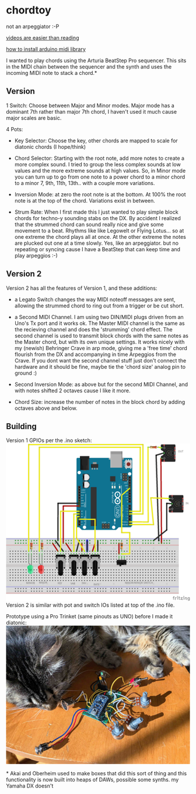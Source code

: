 # chordtoy

not an arpeggiator :-P

[videos are easier than reading](https://youtu.be/XsruSs-3y8w)

[how to install arduino midi library](https://github.com/FortySevenEffects/arduino_midi_library)

I wanted to play chords using the Arturia BeatStep Pro sequencer. This sits in the MIDI chain between the sequencer and the synth and uses the incoming MIDI note to stack a chord.*

## Version 

1 Switch: Choose between Major and Minor modes. Major mode has a dominant 7th rather than major 7th chord, I haven't used it much cause major scales are basic.

4 Pots:

- Key Selector: Choose the key, other chords are mapped to scale for diatonic chords (I hope/think)

- Chord Selector: Starting with the root note, add more notes to create a more complex sound. I tried to group the less complex sounds at low values and the more extreme sounds at high values. So, in Minor mode you can turn up to go from one note to a power chord to a minor chord to a minor 7, 9th, 11th, 13th.. with a couple more variations.

- Inversion Mode: at zero the root note is at the bottom. At 100% the root note is at the top of the chord. Variations exist in between.

- Strum Rate: When I first made this I just wanted to play simple block chords for techno-y sounding stabs on the DX. By accident I realized that the strummed chord can sound really nice and give some movement to a beat. Rhythms like like Legowelt or Flying Lotus... so at one extreme the chord plays all at once. At the other extreme the notes are plucked out one at a time slowly. Yes, like an arpeggiator. but no repeating or syncing cause I have a BeatStep that can keep time and play arpeggios :-)

## Version 2

Version 2 has all the features of Version 1, and these additions:

- a Legato Switch changes the way MIDI noteoff messages are sent, allowing the strummed chord to ring out from a trigger or be cut short.

- a Second MIDI Channel. I am using two DIN/MIDI plugs driven from an Uno's Tx port and it works ok. The Master MIDI channel is the same as the recieving channel and does the 'strumming' chord effect. The second channel is used to transmit block chords with the same notes as the Master chord, but with its own unique settings. It works nicely with my (newish) Behringer Crave in arp mode, giving me a 'free time' chord flourish from the DX and accompanying in time Arpeggios from the Crave. If you dont want the second channel stuff just don't connect the hardware and it should be fine, maybe tie the 'chord size' analog pin to ground :)

- Second Inversion Mode: as above but for the second MIDI Channel, and with notes shifted 2 octaves cause I like it more.

- Chord Size: increase the number of notes in the block chord by adding octaves above and below.

## Building

Version 1 GPIOs per the .ino sketch:
![Circuit Diagram](https://github.com/b38tn1k/chordtoy/blob/master/chordtoy_bb.png)
Version 2 is similar with pot and switch IOs listed at top of the .ino file.

Prototype using a Pro Trinket (same pinouts as UNO) before I made it diatonic:
![cat tax](https://github.com/b38tn1k/chordtoy/blob/master/cabbagecat.JPG)

\* Akai and Oberheim used to make boxes that did this sort of thing and this functionality is now built into heaps of DAWs, possible some synths. my Yamaha DX doesn't
